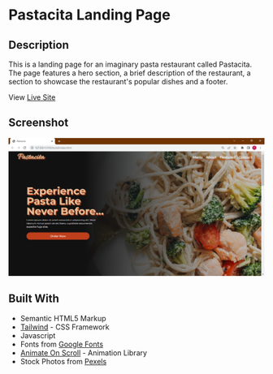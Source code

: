# Pastacita Landing Page

## Description

This is a landing page for an imaginary pasta restaurant called Pastacita. The page features a hero section, a brief description of the restaurant, a section to showcase the restaurant's popular dishes and a footer.

View [Live Site](https://dev-dylann.github.io/pastacita/build)

## Screenshot

![Screenshot](build/assets/img/screenshot.png)

## Built With

- Semantic HTML5 Markup
- [Tailwind](https://tailwindcss.com) - CSS Framework
- Javascript
- Fonts from [Google Fonts](https://fonts.google.com)
- [Animate On Scroll](https://https://michalsnik.github.io/aos/) - Animation Library
- Stock Photos from [Pexels](https://pexels.com)
